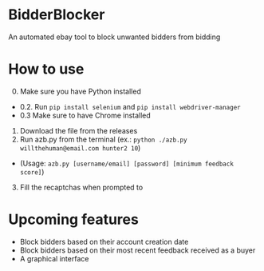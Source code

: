 # BidderBlocker
An automated ebay tool to block unwanted bidders from bidding

# How to use
0. Make sure you have Python installed
- 0.2. Run ```pip install selenium``` and ```pip install webdriver-manager```
- 0.3 Make sure to have Chrome installed
1. Download the file from the releases
2. Run azb.py from the terminal (ex.: ```python ./azb.py willthehuman@email.com hunter2 10```)
- (Usage: ```azb.py [username/email] [password] [minimum feedback score]```)
3. Fill the recaptchas when prompted to

# Upcoming features
- Block bidders based on their account creation date
- Block bidders based on their most recent feedback received as a buyer
- A graphical interface
